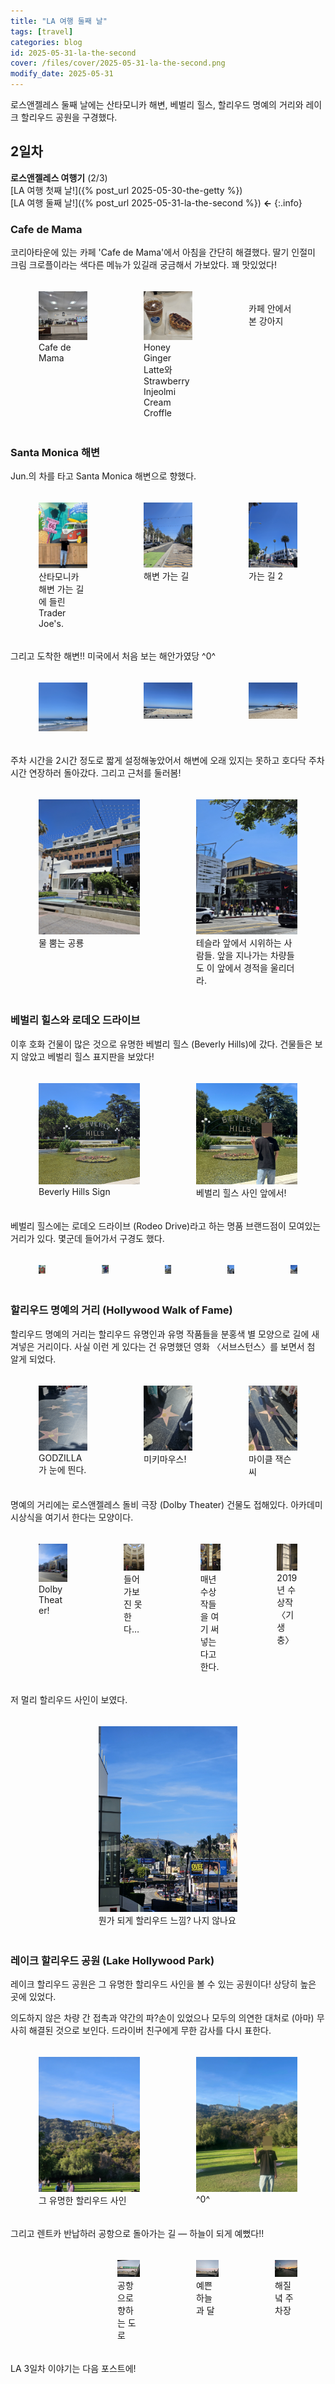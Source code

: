 ```yaml
---
title: "LA 여행 둘째 날"
tags: [travel]
categories: blog
id: 2025-05-31-la-the-second
cover: /files/cover/2025-05-31-la-the-second.png
modify_date: 2025-05-31
---
```


로스앤젤레스 둘째 날에는 산타모니카 해변, 베벌리 힐스, 할리우드 명예의 거리와 레이크 할리우드 공원을 구경했다.
<!--more-->

## 2일차

**로스앤젤레스 여행기** (2/3)<br>[LA 여행 첫째 날!]({% post_url 2025-05-30-the-getty %})<br>[LA 여행 둘째 날!]({% post_url 2025-05-31-la-the-second %}) **←**
{:.info}

### Cafe de Mama

코리아타운에 있는 카페 'Cafe de Mama'에서 아침을 간단히 해결했다. 딸기 인절미 크림 크로플이라는 색다른 메뉴가 있길래 궁금해서 가보았다. 꽤 맛있었다!

<div class="row" style="display: flex; justify-content: center;">
    <div style="position:relative; float:left; padding:5px; width:33%">
        <figure>
        <a href="/files/img/Cafe_de_mama1.png" data-lightbox="vis">
            <img src = "/files/img/Cafe_de_mama1.png" alt=""
            title = "Cafe_de_mama1" width="100%">
        </a>
        <figcaption>Cafe de Mama</figcaption>
        </figure>
    </div>
    <div style="position:relative; float:left; padding:5px; width:33%">
        <figure>
        <a href="/files/img/Cafe_de_mama2.png" data-lightbox="vis">
            <img src = "/files/img/Cafe_de_mama2.png" alt=""
            title = "Cafe_de_mama2" width="100%">
        </a>
        <figcaption>Honey Ginger Latte와 Strawberry Injeolmi Cream Croffle</figcaption>
        </figure>
    </div>
    <div style="position:relative; float:left; padding:5px; width:33%">
        <figure>
        <a href="/files/img/Cafe_de_mama3.gif" data-lightbox="vis">
            <img src = "/files/img/Cafe_de_mama3.gif" alt=""
            title = "Cafe_de_mama3" width="100%">
        </a>
        <figcaption>카페 안에서 본 강아지</figcaption>
        </figure>
    </div>
</div>

### Santa Monica 해변

Jun.의 차를 타고 Santa Monica 해변으로 향했다. 

<div class="row" style="display: flex; justify-content: center;">
    <div style="position:relative; float:left; padding:5px; width:33%">
        <figure>
        <a href="/files/img/Santa monica_Trader Joe.png" data-lightbox="vis">
            <img src = "/files/img/Santa monica_Trader Joe.png" alt=""
            title = "Santa monica_Trader Joe" width="100%">
        </a>
        <figcaption>산타모니카 해변 가는 길에 들린 Trader Joe's.</figcaption>
        </figure>
    </div>
    <div style="position:relative; float:left; padding:5px; width:33%">
        <figure>
        <a href="/files/img/Santa monica_going_to1.png" data-lightbox="vis">
            <img src = "/files/img/Santa monica_going_to1.png" alt=""
            title = "Santa monica_going_to1" width="100%">
        </a>
        <figcaption>해변 가는 길</figcaption>
        </figure>
    </div>
    <div style="position:relative; float:left; padding:5px; width:33%">
        <figure>
        <a href="/files/img/Santa monica_going_to2.png" data-lightbox="vis">
            <img src = "/files/img/Santa monica_going_to2.png" alt=""
            title = "Santa monica_going_to2" width="100%">
        </a>
        <figcaption>가는 길 2</figcaption>
        </figure>
    </div>
</div>

그리고 도착한 해변!! 미국에서 처음 보는 해안가였당 ^0^

<div class="row" style="display: flex; justify-content: center;">
    <div style="position:relative; float:left; padding:5px; width:33%">
        <figure>
        <a href="/files/img/Santa monica_beach2.png" data-lightbox="vis">
            <img src = "/files/img/Santa monica_beach2.png" alt=""
            title = "Santa monica_beach2" width="100%">
        </a>
        <figcaption></figcaption>
        </figure>
    </div>
    <div style="position:relative; float:left; padding:5px; width:33%">
        <figure>
        <a href="/files/img/Santa monica_beach1.png" data-lightbox="vis">
            <img src = "/files/img/Santa monica_beach1.png" alt=""
            title = "Santa monica_beach1" width="100%">
        </a>
        <figcaption></figcaption>
        </figure>
    </div>
    <div style="position:relative; float:left; padding:5px; width:33%">
        <figure>
        <a href="/files/img/Santa monica_beach3.png" data-lightbox="vis">
            <img src = "/files/img/Santa monica_beach3.png" alt=""
            title = "Santa monica_beach3" width="100%">
        </a>
        <figcaption></figcaption>
        </figure>
    </div>
</div>

주차 시간을 2시간 정도로 짧게 설정해놓았어서 해변에 오래 있지는 못하고 호다닥 주차 시간 연장하러 돌아갔다. 그리고 근처를 둘러봄!

<div class="row" style="display: flex; justify-content: center;">
    <div style="position:relative; float:left; padding:5px; width:50%">
        <figure>
        <a href="/files/img/Santa monica_dino.png" data-lightbox="vis">
            <img src = "/files/img/Santa monica_dino.png" alt=""
            title = "Santa monica_dino" width="100%">
        </a>
        <figcaption>물 뿜는 공룡</figcaption>
        </figure>
    </div>
    <div style="position:relative; float:left; padding:5px; width:50%">
        <figure>
        <a href="/files/img/Santa monica_tesla.png" data-lightbox="vis">
            <img src = "/files/img/Santa monica_tesla.png" alt=""
            title = "Santa monica_tesla" width="100%">
        </a>
        <figcaption>테슬라 앞에서 시위하는 사람들. 앞을 지나가는 차량들도 이 앞에서 경적을 울리더라.</figcaption>
        </figure>
    </div>
</div>

### 베벌리 힐스와 로데오 드라이브

이후 호화 건물이 많은 것으로 유명한 베벌리 힐스 (Beverly Hills)에 갔다. 건물들은 보지 않았고 베벌리 힐스 표지판을 보았다!

<div class="row" style="display: flex; justify-content: center;">
    <div style="position:relative; float:left; padding:5px; width:50%">
        <figure>
        <a href="/files/img/Beverly_hills1.png" data-lightbox="vis">
            <img src = "/files/img/Beverly_hills1.png" alt=""
            title = "Beverly_hills1" width="100%">
        </a>
        <figcaption>Beverly Hills Sign</figcaption>
        </figure>
    </div>
    <div style="position:relative; float:left; padding:5px; width:50%">
        <figure>
        <a href="/files/img/Beverly_hills2.png" data-lightbox="vis">
            <img src = "/files/img/Beverly_hills2.png" alt=""
            title = "Beverly_hills2" width="100%">
        </a>
        <figcaption>베벌리 힐스 사인 앞에서!</figcaption>
        </figure>
    </div>
</div>

베벌리 힐스에는 로데오 드라이브 (Rodeo Drive)라고 하는 명품 브랜드점이 모여있는 거리가 있다. 몇군데 들어가서 구경도 했다. 

<div class="row" style="display: flex; justify-content: center;">
    <div style="position:relative; float:left; padding:5px; width:20%">
        <figure>
        <a href="/files/img/Rodeo_dr1.png" data-lightbox="vis">
            <img src = "/files/img/Rodeo_dr1.png" alt=""
            title = "Rodeo_dr1" width="100%">
        </a>
        <figcaption></figcaption>
        </figure>
    </div>
    <div style="position:relative; float:left; padding:5px; width:20%">
        <figure>
        <a href="/files/img/Rodeo_dr2.png" data-lightbox="vis">
            <img src = "/files/img/Rodeo_dr2.png" alt=""
            title = "Rodeo_dr2" width="100%">
        </a>
        <figcaption></figcaption>
        </figure>
    </div>
    <div style="position:relative; float:left; padding:5px; width:20%">
        <figure>
        <a href="/files/img/Rodeo_dr3.png" data-lightbox="vis">
            <img src = "/files/img/Rodeo_dr3.png" alt=""
            title = "Rodeo_dr3" width="100%">
        </a>
        <figcaption></figcaption>
        </figure>
    </div>
    <div style="position:relative; float:left; padding:5px; width:20%">
        <figure>
        <a href="/files/img/Rodeo_dr4.png" data-lightbox="vis">
            <img src = "/files/img/Rodeo_dr4.png" alt=""
            title = "Rodeo_dr4" width="100%">
        </a>
        <figcaption></figcaption>
        </figure>
    </div>
    <div style="position:relative; float:left; padding:5px; width:20%">
        <figure>
        <a href="/files/img/Rodeo_dr5.png" data-lightbox="vis">
            <img src = "/files/img/Rodeo_dr5.png" alt=""
            title = "Rodeo_dr5" width="100%">
        </a>
        <figcaption></figcaption>
        </figure>
    </div>
</div>

### 할리우드 명예의 거리 (Hollywood Walk of Fame)

할리우드 명예의 거리는 할리우드 유명인과 유명 작품들을 분홍색 별 모양으로 길에 새겨넣은 거리이다. 사실 이런 게 있다는 건 유명했던 영화 〈서브스턴스〉를 보면서 첨 알게 되었다.

<div class="row" style="display: flex; justify-content: center;">
    <div style="position:relative; float:left; padding:5px; width:33%">
        <figure>
        <a href="/files/img/Hollywood_wof1.png" data-lightbox="vis">
            <img src = "/files/img/Hollywood_wof1.png" alt=""
            title = "Hollywood_wof1" width="100%">
        </a>
        <figcaption>GODZILLA가 눈에 띈다.</figcaption>
        </figure>
    </div>
    <div style="position:relative; float:left; padding:5px; width:33%">
        <figure>
        <a href="/files/img/Hollywood_wof2.png" data-lightbox="vis">
            <img src = "/files/img/Hollywood_wof2.png" alt=""
            title = "Hollywood_wof2" width="100%">
        </a>
        <figcaption>미키마우스!</figcaption>
        </figure>
    </div>
    <div style="position:relative; float:left; padding:5px; width:33%">
        <figure>
        <a href="/files/img/Hollywood_wof3.png" data-lightbox="vis">
            <img src = "/files/img/Hollywood_wof3.png" alt=""
            title = "Hollywood_wof3" width="100%">
        </a>
        <figcaption>마이클 잭슨씨</figcaption>
        </figure>
    </div>
</div>


명예의 거리에는 로스앤젤레스 돌비 극장 (Dolby Theater) 건물도 접해있다. 아카데미 시상식을 여기서 한다는 모양이다.

<div class="row" style="display: flex; justify-content: center;">
    <div style="position:relative; float:left; padding:5px; width:25%">
        <figure>
        <a href="/files/img/Dolby_Theater1.png" data-lightbox="vis">
            <img src = "/files/img/Dolby_Theater1.png" alt=""
            title = "Dolby_Theater1" width="100%">
        </a>
        <figcaption>Dolby Theater!</figcaption>
        </figure>
    </div>
    <div style="position:relative; float:left; padding:5px; width:25%">
        <figure>
        <a href="/files/img/Dolby_Theater2.png" data-lightbox="vis">
            <img src = "/files/img/Dolby_Theater2.png" alt=""
            title = "Dolby_Theater2" width="100%">
        </a>
        <figcaption>들어가보진 못한다…</figcaption>
        </figure>
    </div>
    <div style="position:relative; float:left; padding:5px; width:25%">
        <figure>
        <a href="/files/img/Dolby_Theater3.png" data-lightbox="vis">
            <img src = "/files/img/Dolby_Theater3.png" alt=""
            title = "Dolby_Theater3" width="100%">
        </a>
        <figcaption>매년 수상작들을 여기 써넣는다고 한다.</figcaption>
        </figure>
    </div>
    <div style="position:relative; float:left; padding:5px; width:25%">
        <figure>
        <a href="/files/img/Dolby_Theater4.png" data-lightbox="vis">
            <img src = "/files/img/Dolby_Theater4.png" alt=""
            title = "Dolby_Theater4" width="100%">
        </a>
        <figcaption>2019년 수상작 〈기생충〉</figcaption>
        </figure>
    </div>
</div>

저 멀리 할리우드 사인이 보였다.

<div class="row" style="display: flex; justify-content: center;">
    <div style="position:relative; float:left; padding:5px; width:60%">
        <figure>
        <a href="/files/img/Hollywood_wof_sign.png" data-lightbox="vis">
            <img src = "/files/img/Hollywood_wof_sign.png" alt=""
            title = "Hollywood_wof_sign" width="100%">
        </a>
        <figcaption>뭔가 되게 할리우드 느낌? 나지 않나요</figcaption>
        </figure>
    </div>
</div>


### 레이크 할리우드 공원 (Lake Hollywood Park)

레이크 할리우드 공원은 그 유명한 할리우드 사인을 볼 수 있는 공원이다! 상당히 높은 곳에 있었다. 

의도하지 않은 차량 간 접촉과 약간의 파?손이 있었으나 모두의 의연한 대처로 (아마) 무사히 해결된 것으로 보인다. 드라이버 친구에게 무한 감사를 다시 표한다.

<div class="row" style="display: flex; justify-content: center;">
    <div style="position:relative; float:left; padding:5px; width:50%">
        <figure>
        <a href="/files/img/Lake Hollywood Park1.png" data-lightbox="vis">
            <img src = "/files/img/Lake Hollywood Park1.png" alt=""
            title = "Lake Hollywood Park1" width="100%">
        </a>
        <figcaption>그 유명한 할리우드 사인</figcaption>
        </figure>
    </div>
    <div style="position:relative; float:left; padding:5px; width:50%">
        <figure>
        <a href="/files/img/Lake Hollywood Park2.png" data-lightbox="vis">
            <img src = "/files/img/Lake Hollywood Park2.png" alt=""
            title = "Lake Hollywood Park2" width="100%">
        </a>
        <figcaption>^0^</figcaption>
        </figure>
    </div>
</div>

그리고 렌트카 반납하러 공항으로 돌아가는 길 — 하늘이 되게 예뻤다!!

<div class="row" style="display: flex; justify-content: center;">
    <div style="position:relative; float:left; padding:5px; width:25%">
        <figure>
        <a href="/files/img/Returning Car_lax4.gif" data-lightbox="vis">
            <img src = "/files/img/Returning Car_lax4.gif" alt=""
            title = "Returning Car_lax4" width="100%">
        </a>
        <figcaption></figcaption>
        </figure>
    </div>
    <div style="position:relative; float:left; padding:5px; width:25%">
        <figure>
        <a href="/files/img/Returning Car_lax1.png" data-lightbox="vis">
            <img src = "/files/img/Returning Car_lax1.png" alt=""
            title = "Returning Car_lax1" width="100%">
        </a>
        <figcaption>공항으로 향하는 도로</figcaption>
        </figure>
    </div>
    <div style="position:relative; float:left; padding:5px; width:25%">
        <figure>
        <a href="/files/img/Returning Car_lax2.png" data-lightbox="vis">
            <img src = "/files/img/Returning Car_lax2.png" alt=""
            title = "Returning Car_lax2" width="100%">
        </a>
        <figcaption>예쁜 하늘과 달</figcaption>
        </figure>
    </div>
    <div style="position:relative; float:left; padding:5px; width:25%">
        <figure>
        <a href="/files/img/Returning Car_lax3.png" data-lightbox="vis">
            <img src = "/files/img/Returning Car_lax3.png" alt=""
            title = "Returning Car_lax3" width="100%">
        </a>
        <figcaption>해질녘 주차장</figcaption>
        </figure>
    </div>
</div>

LA 3일차 이야기는 다음 포스트에!